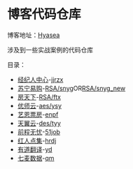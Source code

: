 # 博客代码仓库
博客地址：[Hyasea](https://sz134055.github.io/)

涉及到一些实战案例的代码仓库

目录：
- [经纪人中心](https://sz134055.github.io/post/js-ni-xiang-guan-yu-webpack-da-bao-de-xue-xi)-[jjrzx](./jjrzx/jjrzx.js)
- [苏宁易购](https://sz134055.github.io/post/fei-dui-cheng-jia-mi-rsa-suan-fa-xue-xi-ji-fang-tian-xia-ni-xiang/#%E5%AE%9E%E6%88%98-%E8%8B%8F%E5%AE%81%E6%98%93%E8%B4%AD%E7%99%BB%E5%BD%95%E8%A1%A8%E5%8D%95)-[RSA/snyg](./RSA/snyg.js)OR[RSA/snyg_new](./RSA/snyg_new.js)
- [房天下](https://sz134055.github.io/post/fei-dui-cheng-jia-mi-rsa-suan-fa-xue-xi-ji-fang-tian-xia-ni-xiang/#%E5%AE%9E%E6%88%98-%E6%88%BF%E5%A4%A9%E4%B8%8B%E7%99%BB%E5%BD%95%E8%A1%A8%E5%8D%95%E9%80%86%E5%90%91)-[RSA/ftx](./RSA/ftx.js)
- [优师云](https://sz134055.github.io/post/dui-cheng-jia-mi-aes-xue-xi-bi-ji/#%E5%AE%9E%E6%88%98-%E4%BC%98%E5%B8%88%E4%BA%91)-[aes/ysy](./aes/ysy.js)
- [艺恩票房](https://sz134055.github.io/post/yi-en-piao-fa-api-ni-xiang/)-[enpf](./enpf/)
- [天翼云](https://sz134055.github.io/post/dui-cheng-jia-mi-xue-xi-bi-ji/#%E5%A4%A9%E7%BF%BC%E4%BA%91%E5%AE%9E%E6%88%98)-[des/tyy](./des/tyy.js)
- [前程无忧](https://sz134055.github.io/post/ji-lu-yi-ci-playwright-de-shi-yong/#%E8%B5%B7%E5%9B%A0)-[51job](./51job)
- [红人点集](https://sz134055.github.io/post/sha256-jia-mi-ni-xiang-an-li-xue-xi/)-[hrdj](./hrdj)
- [有道翻译](https://sz134055.github.io/post/you-dao-fan-yi-api-ni-xiang/)-[yd](./yd)
- [七麦数据](https://sz134055.github.io/post/qi-mai-shu-ju-bang-dan-api-pa-qu/)-[qm](./qm)


